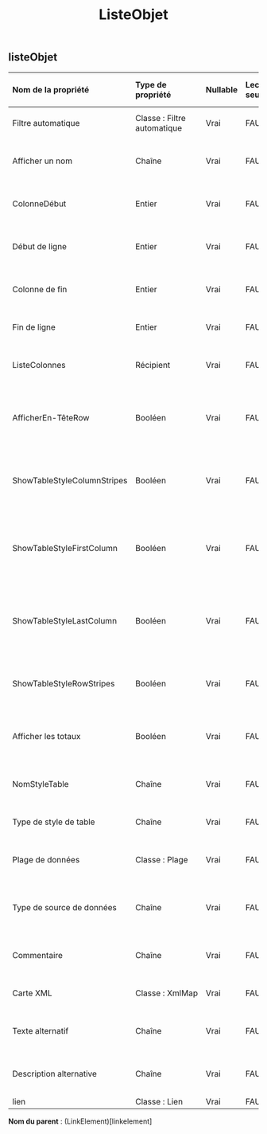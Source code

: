 ﻿---
title: ListeObjet
second_title: Aspose.Cells Cloud Documen
type: docs
url: /fr/specification/model/listobject/
description: "Aspose.Cells Spécification du modèle cloud : ListObject. Gérez sans effort Excel et d'autres feuilles de calcul avec des fonctionnalités telles que l'ouverture, la génération, l'édition, le fractionnement, la fusion, la comparaison et la conversion."
weight: 50
---
## **listeObjet**

 

| Nom de la propriété| Type de propriété| Nullable| Lecture seulement| Valeur par défaut| Description|
|:- |:- |:- |:- |:- |:- |
| Filtre automatique| Classe : Filtre automatique| Vrai| FAUX|| Obtient un filtre automatique.|
| Afficher un nom| Chaîne| Vrai| FAUX|| Obtient et définit le nom d'affichage.|
| ColonneDébut| Entier| Vrai| FAUX|| Obtient la colonne de début de la plage.|
| Début de ligne| Entier| Vrai| FAUX|| Obtient la ligne de début de la plage.|
| Colonne de fin| Entier| Vrai| FAUX||Obtient la colonne de fin de la plage.|
| Fin de ligne| Entier| Vrai| FAUX|| Obtient la ligne de fin de la plage.|
| ListeColonnes| Récipient| Vrai| FAUX|| Obtient ListColumns du ListObject.|
| AfficherEn-TêteRow| Booléen| Vrai| FAUX|| Obtient et définit si ce ListObject affiche la ligne d'en-tête.|
| ShowTableStyleColumnStripes| Booléen| Vrai| FAUX|| Indique si la mise en forme des bandes de colonnes est appliquée.|
| ShowTableStyleFirstColumn| Booléen| Vrai| FAUX|| Indique si le style doit être appliqué à la première colonne du tableau.|
| ShowTableStyleLastColumn| Booléen| Vrai| FAUX|| Indique si le style doit être appliqué à la dernière colonne du tableau.|
| ShowTableStyleRowStripes| Booléen| Vrai| FAUX|| Indique si le formatage des bandes de lignes est appliqué.|
| Afficher les totaux| Booléen| Vrai| FAUX|| Obtient et définit si ce ListObject affiche la ligne totale.|
| NomStyleTable| Chaîne| Vrai| FAUX|| Obtient et définit le nom du style de table.|
| Type de style de table| Chaîne| Vrai| FAUX|| Obtient et le style de table intégré.|
| Plage de données| Classe : Plage| Vrai| FAUX|| Obtient la plage de données du ListObject.|
| Type de source de données| Chaîne| Vrai| FAUX|| Obtient le type de source de données de la table.|
| Commentaire| Chaîne| Vrai| FAUX|| Obtient et définit le commentaire de la table.|
|Carte XML| Classe : XmlMap| Vrai| FAUX|| Obtient un utilisé pour cette liste.|
| Texte alternatif| Chaîne| Vrai| FAUX|| Obtient et définit le texte alternatif.|
| Description alternative| Chaîne| Vrai| FAUX|| Obtient et définit la description alternative.|
| lien| Classe : Lien| Vrai| FAUX|||

**Nom du parent** : (LinkElement)[linkelement]